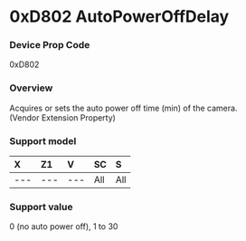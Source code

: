 # 0xD802 AutoPowerOffDelay

### Device Prop Code

0xD802

### Overview

Acquires or sets the auto power off time (min) of the camera.   
(Vendor Extension Property)

### Support model

| X | Z1 | V | SC | S |
|:--|:--|:--|:--|:--|
| --- | --- | --- | All | All |

### Support value

0 (no auto power off), 1 to 30
